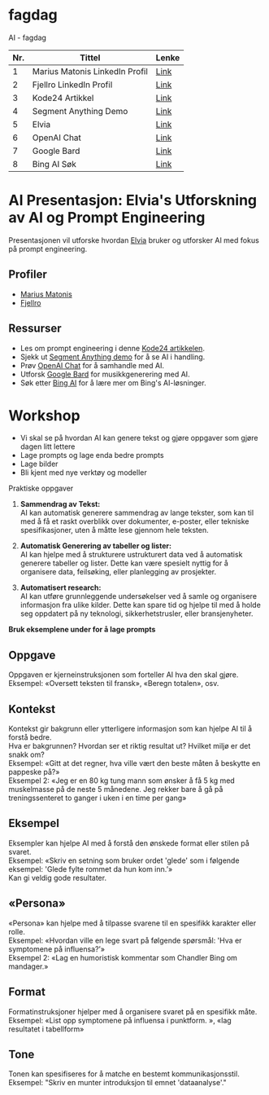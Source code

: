 # fagdag
AI - fagdag

| Nr. | Tittel                                      | Lenke                                                |
|-----|---------------------------------------------|-------------------------------------------------------|
| 1   | Marius Matonis LinkedIn Profil              | [Link](https://www.linkedin.com/in/mariusmatonis)    |
| 2   | Fjellro LinkedIn Profil                     | [Link](https://www.linkedin.com/in/fjellro)          |
| 3   | Kode24 Artikkel                             | [Link](https://www.kode24.no/artikkel/prompt-engineer-tror-jobben-hans-er-framtida/79171943) |
| 4   | Segment Anything Demo                       | [Link](https://segment-anything.com/demo)            |
| 5   | Elvia                                       | [Link](https://elvia.no)                             |
| 6   | OpenAI Chat                                 | [Link](https://chat.openai.com/)                     |
| 7   | Google Bard                                 | [Link](https://bard.google.com/)                     |
| 8   | Bing AI Søk                                 | [Link](https://www.bing.com/search?q=Bing+AI&showconv=1&FORM=hpcodx) |

# AI Presentasjon: Elvia's Utforskning av AI og Prompt Engineering

Presentasjonen vil utforske hvordan [Elvia](https://elvia.no) bruker og utforsker AI med fokus på prompt engineering. 

## Profiler
- [Marius Matonis](https://www.linkedin.com/in/mariusmatonis)
- [Fjellro](https://www.linkedin.com/in/fjellro)

## Ressurser
- Les om prompt engineering i denne [Kode24 artikkelen](https://www.kode24.no/artikkel/prompt-engineer-tror-jobben-hans-er-framtida/79171943).
- Sjekk ut [Segment Anything demo](https://segment-anything.com/demo) for å se AI i handling.
- Prøv [OpenAI Chat](https://chat.openai.com/) for å samhandle med AI.
- Utforsk [Google Bard](https://bard.google.com/) for musikkgenerering med AI.
- Søk etter [Bing AI](https://www.bing.com/search?q=Bing+AI&showconv=1&FORM=hpcodx) for å lære mer om Bing's AI-løsninger.

# Workshop

- Vi skal se på hvordan AI kan genere tekst og gjøre oppgaver som gjøre dagen litt lettere
- Lage prompts og lage enda bedre prompts
- Lage bilder
- Bli kjent med nye verktøy og modeller

Praktiske oppgaver 

1. **Sammendrag av Tekst:**  
   AI kan automatisk generere sammendrag av lange tekster, som kan til med å få et raskt overblikk over dokumenter, e-poster, eller tekniske spesifikasjoner, uten å måtte lese gjennom hele teksten.

2. **Automatisk Generering av tabeller og lister:**  
   AI kan hjelpe med å strukturere ustrukturert data ved å automatisk generere tabeller og lister. Dette kan være spesielt nyttig for å organisere data, feilsøking, eller planlegging av prosjekter.

3. **Automatisert research:**  
   AI kan utføre grunnleggende undersøkelser ved å samle og organisere informasjon fra ulike kilder. Dette kan spare tid og hjelpe til med å holde seg oppdatert på ny teknologi, sikkerhetstrusler, eller bransjenyheter.


**Bruk eksemplene under for å lage prompts**

## Oppgave
Oppgaven er kjerneinstruksjonen som forteller AI hva den skal gjøre.  
Eksempel: «Oversett teksten til fransk», «Beregn totalen», osv.

## Kontekst
Kontekst gir bakgrunn eller ytterligere informasjon som kan hjelpe AI til å forstå bedre.  
Hva er bakgrunnen? Hvordan ser et riktig resultat ut? Hvilket miljø er det snakk om?  
Eksempel: «Gitt at det regner, hva ville vært den beste måten å beskytte en pappeske på?»  
Eksempel 2: «Jeg er en 80 kg tung mann som ønsker å få 5 kg med muskelmasse på de neste 5 månedene. Jeg rekker bare å gå på treningssenteret to ganger i uken i en time per gang»

## Eksempel

Eksempler kan hjelpe AI med å forstå den ønskede format eller stilen på svaret.  
Eksempel: «Skriv en setning som bruker ordet 'glede' som i følgende eksempel: 'Glede fylte rommet da hun kom inn.’»  
Kan gi veldig gode resultater.

## «Persona»
«Persona» kan hjelpe med å tilpasse svarene til en spesifikk karakter eller rolle.  
Eksempel: «Hvordan ville en lege svart på følgende spørsmål: 'Hva er symptomene på influensa?’»  
Eksempel 2: «Lag en humoristisk kommentar som Chandler Bing om mandager.»

## Format
Formatinstruksjoner hjelper med å organisere svaret på en spesifikk måte.  
Eksempel: «List opp symptomene på influensa i punktform. », «lag resultatet i tabellform»

## Tone
Tonen kan spesifiseres for å matche en bestemt kommunikasjonsstil.  
Eksempel: "Skriv en munter introduksjon til emnet 'dataanalyse'."

